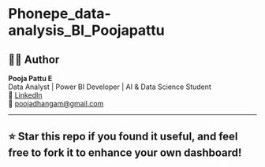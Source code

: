 # Phonepe_data-analysis_BI_Poojapattu

## 👩‍💻 Author

**Pooja Pattu E**  
Data Analyst | Power BI Developer | AI & Data Science Student  
🔗 [LinkedIn](www.linkedin.com/in/pooja-pattu-e-300972291)  
📧 poojadhangam@gmail.com

---

## ⭐ Star this repo if you found it useful, and feel free to fork it to enhance your own dashboard!
